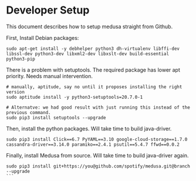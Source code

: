 # Developer Setup

This document describes how to setup medusa straight from Github.

First, Install Debian packages:
```
sudo apt-get install -y debhelper python3 dh-virtualenv libffi-dev libssl-dev python3-dev libxml2-dev libxslt-dev build-essential python3-pip
```

There is a problem with setuptools. The required package has lower apt priority. Needs manual intervention.
```
# manually, aptitude, say no until it proposes installing the right version
sudo aptitude install -y python3-setuptools=20.7.0-1

# Alternatve: we had good result with just running this instead of the previous command.
sudo pip3 install setuptools --upgrade
```

Then, install the python packages. Will take time to build java-driver.
```
sudo pip3 install Click==6.7 PyYAML==3.10 google-cloud-storage==1.7.0 cassandra-driver==3.14.0 paramiko==2.4.1 psutil==5.4.7 ffwd==0.0.2
```

Finally, install Medusa from source. Will take time to build java-driver again.
````
sudo pip3 install git+https://you@github.com/spotify/medusa.git@branch --upgrade
```
